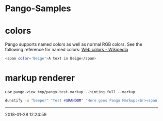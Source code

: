 # Pango-Samples

# colors
Pango supports named colors as well as normal RGB colors. See the following reference for named colors:
[Web colors - Wikipedia][WCW]

``` sh
<span color='Beige'>A text in Beige</span>
```

# markup renderer
use `pango-view tmp/pango-test.markup --hinting full --markup`

``` sh
dunstify -a "beeper" "Test #$RANDOM" "Here goes Pango Markup:<br><span bgcolor='#00FF007F' foreground='#00FF00'><small>http://www.google.com</small></span>"
```

* * *
2018-01-28 12:24:59

[WCW]: https://en.wikipedia.org/wiki/Web_colors